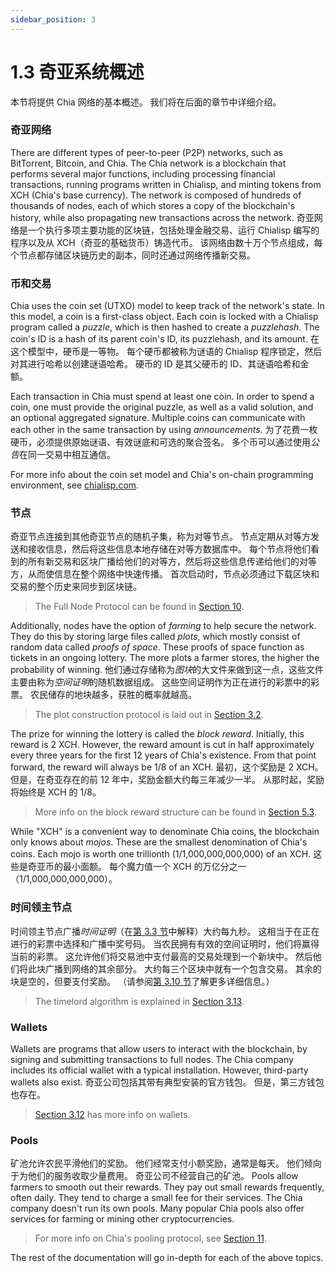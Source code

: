 ```yaml
---
sidebar_position: 3
---
```


# 1.3 奇亚系统概述

本节将提供 Chia 网络的基本概述。 我们将在后面的章节中详细介绍。

### 奇亚网络
There are different types of peer-to-peer (P2P) networks, such as BitTorrent, Bitcoin, and Chia. The Chia network is a blockchain that performs several major functions, including processing financial transactions, running programs written in Chialisp, and minting tokens from XCH (Chia's base currency). The network is composed of hundreds of thousands of nodes, each of which stores a copy of the blockchain's history, while also propagating new transactions across the network. 奇亚网络是一个执行多项主要功能的区块链，包括处理金融交易、运行 Chialisp 编写的程序以及从 XCH（奇亚的基础货币）铸造代币。 该网络由数十万个节点组成，每个节点都存储区块链历史的副本，同时还通过网络传播新交易。

### 币和交易
Chia uses the coin set (UTXO) model to keep track of the network's state. In this model, a coin is a first-class object. Each coin is locked with a Chialisp program called a _puzzle_, which is then hashed to create a _puzzlehash_. The coin's ID is a hash of its parent coin's ID, its puzzlehash, and its amount. 在这个模型中，硬币是一等物。 每个硬币都被称为谜语的 Chialisp 程序锁定，然后对其进行哈希以创建谜语哈希。 硬币的 ID 是其父硬币的 ID、其谜语哈希和金额。

Each transaction in Chia must spend at least one coin. In order to spend a coin, one must provide the original puzzle, as well as a valid solution, and an optional aggregated signature. Multiple coins can communicate with each other in the same transaction by using _announcements_. 为了花费一枚硬币，必须提供原始谜语、有效谜底和可选的聚合签名。 多个币可以通过使用*公告*在同一交易中相互通信。

For more info about the coin set model and Chia's on-chain programming environment, see [chialisp.com](https://chialisp.com).

### 节点
奇亚节点连接到其他奇亚节点的随机子集，称为对等节点。 节点定期从对等方发送和接收信息，然后将这些信息本地存储在对等方数据库中。 每个节点将他们看到的所有新交易和区块广播给他们的对等方，然后将这些信息传递给他们的对等方，从而使信息在整个网络中快速传播。 首次启动时，节点必须通过下载区块和交易的整个历史来同步到区块链。
> The Full Node Protocol can be found in [Section 10](/docs/10protocol/protocol "Section 3.10: Full Node Protocol").

Additionally, nodes have the option of _farming_ to help secure the network. They do this by storing large files called _plots_, which mostly consist of random data called _proofs of space_. These proofs of space function as tickets in an ongoing lottery. The more plots a farmer stores, the higher the probability of winning. 他们通过存储称为*图块*的大文件来做到这一点，这些文件主要由称为*空间证明*的随机数据组成。 这些空间证明作为正在进行的彩票中的彩票。 农民储存的地块越多，获胜的概率就越高。
> The plot construction protocol is laid out in [Section 3.2](/docs/03consensus/proof-of-space "Section 3.2: Proof of Space.").

The prize for winning the lottery is called the _block reward_. Initially, this reward is 2 XCH. However, the reward amount is cut in half approximately every three years for the first 12 years of Chia's existence. From that point forward, the reward will always be 1/8 of an XCH. 最初，这个奖励是 2 XCH。 但是，在奇亚存在的前 12 年中，奖励金额大约每三年减少一半。 从那时起，奖励将始终是 XCH 的 1/8。
> More info on the block reward structure can be found in [Section 5.3](/docs/05block-validation/block_rewards "Section 5.3: Block Rewards").

While "XCH" is a convenient way to denominate Chia coins, the blockchain only knows about _mojos_. These are the smallest denomination of Chia's coins. Each mojo is worth one trillionth (1/1,000,000,000,000) of an XCH. 这些是奇亚币的最小面额。 每个魔力值一个 XCH 的万亿分之一（1/1,000,000,000,000）。

### 时间领主节点
时间领主节点广播*时间证明*（在[第 3.3 节](/docs/03consensus/vdfs "Section 3.3: VDFs")中解释）大约每九秒。 这相当于在正在进行的彩票中选择和广播中奖号码。 当农民拥有有效的空间证明时，他们将赢得当前的彩票。 这允许他们将交易池中支付最高的交易处理到一个新块中。 然后他们将此块广播到网络的其余部分。 大约每三个区块中就有一个包含交易。 其余的块是空的，但要支付奖励。 （请参阅[第 3.10 节](/docs/03consensus/foliage "Section 3.10: Foliage")了解更多详细信息。）
> The timelord algorithm is explained in [Section 3.13](/docs/03consensus/timelords "Section 3.13: Timelord Algorithm").

### Wallets
Wallets are programs that allow users to interact with the blockchain, by signing and submitting transactions to full nodes. The Chia company includes its official wallet with a typical installation. However, third-party wallets also exist. 奇亚公司包括其带有典型安装的官方钱包。 但是，第三方钱包也存在。
> [Section 3.12](/docs/03consensus/light_clients "Section 3.12: Light Clients") has more info on wallets.

### Pools
矿池允许农民平滑他们的奖励。 他们经常支付小额奖励，通常是每天。 他们倾向于为他们的服务收取少量费用。 奇亚公司不经营自己的矿池。 Pools allow farmers to smooth out their rewards. They pay out small rewards frequently, often daily. They tend to charge a small fee for their services. The Chia company doesn't run its own pools. Many popular Chia pools also offer services for farming or mining other cryptocurrencies.
> For more info on Chia's pooling protocol, see [Section 11](/docs/11pooling/pooling "Section 11: Pooling").

The rest of the documentation will go in-depth for each of the above topics.
